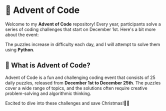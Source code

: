 # 🎄 Advent of Code

Welcome to my **Advent of Code** repository! Every year, participants solve a series of coding challenges that start on December 1st. Here's a bit more about the event:

The puzzles increase in difficulty each day, and I will attempt to solve them using **Python**.

## 🧩 What is Advent of Code?

Advent of Code is a fun and challenging coding event that consists of 25 daily puzzles, released from **December 1st to December 25th**. The puzzles cover a wide range of topics, and the solutions often require creative problem-solving and algorithmic thinking.


Excited to dive into these challenges and save Christmas!🚀✨